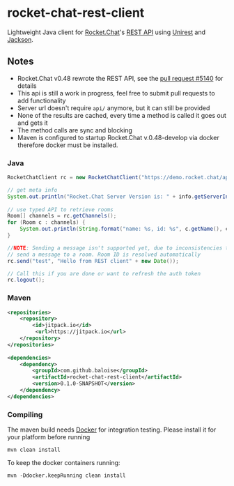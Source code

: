 # rocket-chat-rest-client
Lightweight Java client for [Rocket.Chat](https://rocket.chat/)'s [REST API](https://rocket.chat/docs/developer-guides/rest-api) using [Unirest](http://unirest.io/java.html) and [Jackson](https://github.com/FasterXML/jackson-databind).

## Notes
* Rocket.Chat v0.48 rewrote the REST API, see the [pull request #5140](https://github.com/RocketChat/Rocket.Chat/pull/5140) for details
* This api is still a work in progress, feel free to submit pull requests to add functionality
* Server url doesn't require `api/` anymore, but it can still be provided
* None of the results are cached, every time a method is called it goes out and gets it
* The method calls are sync and blocking
* Maven is configured to startup Rocket.Chat v.0.48-develop via docker therefore docker must be installed.

### Java
```java
RocketChatClient rc = new RocketChatClient("https://demo.rocket.chat/api/", "<user>", "<password>");

// get meta info
System.out.println("Rocket.Chat Server Version is: " + info.getServerInformation().getVersion());
		
// use typed API to retrieve rooms		
Room[] channels = rc.getChannels();
for (Room c : channels) {
	System.out.println(String.format("name: %s, id: %s", c.getName(), c.getId()));
}

//NOTE: Sending a message isn't supported yet, due to inconsistencies that `v1/chat.postMessage` has versus other `v1/` APIs. 
// send a message to a room. Room ID is resolved automatically
rc.send("test", "Hello from REST client" + new Date());

// Call this if you are done or want to refresh the auth token
rc.logout();
```

### Maven
```xml
<repositories>
	<repository>
		<id>jitpack.io</id>
		 <url>https://jitpack.io</url>
	</repository>
</repositories>
	
<dependencies>
	<dependency>
		<groupId>com.github.baloise</groupId>
		<artifactId>rocket-chat-rest-client</artifactId>
		<version>0.1.0-SNAPSHOT</version>
	</dependency>
</dependencies>
```

### Compiling

The maven build needs [Docker](https://www.docker.com) for integration testing. Please install it for your platform before running

```
mvn clean install
```

To keep the docker containers running:

```
mvn -Ddocker.keepRunning clean install
```

